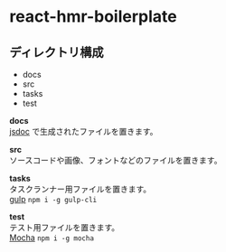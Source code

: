 # react-hmr-boilerplate

## ディレクトリ構成
  * docs
  * src
  * tasks
  * test

**docs**  
[jsdoc](https://github.com/jsdoc3/jsdoc) で生成されたファイルを置きます。  

**src**  
ソースコードや画像、フォントなどのファイルを置きます。  

**tasks**  
タスクランナー用ファイルを置きます。  
[gulp](http://gulpjs.com/)  `npm i -g gulp-cli`

**test**  
テスト用ファイルを置きます。  
[Mocha](https://github.com/mochajs/mocha)  `npm i -g mocha`  
